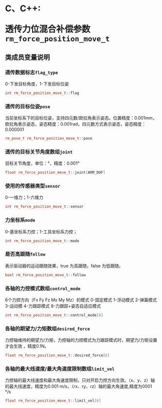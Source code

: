 # <p class="hidden">C、C++: </p>透传力位混合补偿参数`rm_force_position_move_t`

## 类成员变量说明

### 透传数据标志`flag_type`

0-下发目标角度，1-下发目标位姿

```C++
int rm_force_position_move_t::flag
```

### 透传的目标位姿`pose`

当前坐标系下的目标位姿，支持四元数/欧拉角表示姿态。位置精度：0.001mm，欧拉角表示姿态，姿态精度：0.001rad，四元数方式表示姿态，姿态精度：0.000001

```C++
rm_pose_t rm_force_position_move_t::pose 
```

### 透传的目标关节角度数组`joint`

目标关节角度，单位：°，精度：0.001°

```C++
float rm_force_position_move_t::joint[ARM_DOF]
```
### 使用的传感器类型`sensor`

0-一维力；1-六维力

```C++
int rm_force_position_move_t::sensor 
```

### 力坐标系`mode`

0-基坐标系力控；1-工具坐标系力控；

```C++
int rm_force_position_move_t::mode 
```

### 是否高跟随`follow`

表示驱动器的运动跟随效果，true 为高跟随，false 为低跟随。

```C++
bool rm_force_position_move_t::follow 
```

### 各轴的力控模式数组`control_mode`

 6个力控方向（Fx Fy Fz Mx My Mz）的模式 0-固定模式 1-浮动模式 2-弹簧模式 3-运动模 4-力跟踪模式 8-力跟踪+姿态自适应模式


```C++
int rm_force_position_move_t::control_mode[6]
```
### 各轴的期望力/力矩数组`desired_force`

力控轴维持的期望力/力矩，力控轴的力控模式为力跟踪模式时，期望力/力矩设置才会生效 ，精度0.1N。

```C++
float rm_force_position_move_t::desired_force[6]
```

### 各轴的最大线速度/最大角速度限制数组`limit_vel`

力控轴的最大线速度和最大角速度限制，只对开启力控方向生效。（x、y、z）轴的最大线速度，精度为0.001 m/s，（rx、ry、rz）轴的最大角速度,精度为0001 °/s

```C++
float rm_force_position_move_t::limit_vel[6]
```
